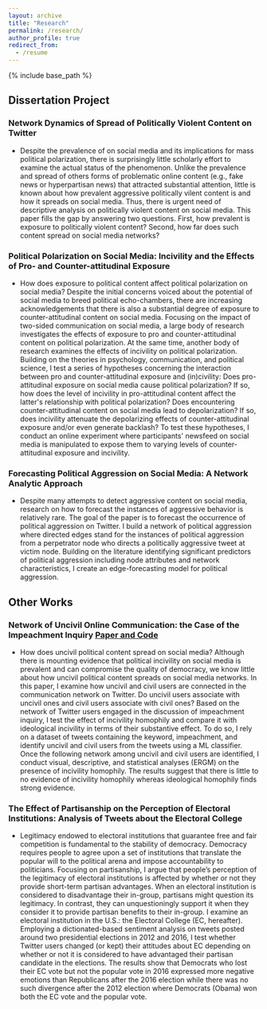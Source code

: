 ```yaml
---
layout: archive
title: "Research"
permalink: /research/
author_profile: true
redirect_from:
  - /resume
---
```


{% include base_path %}



## Dissertation Project

### Network Dynamics of Spread of Politically Violent Content on Twitter
* Despite the prevalence of  on social media and its implications for mass political polarization, there is surprisingly little scholarly effort to examine the actual status of the phenomenon. Unlike the prevalence and spread of others forms of problematic online content (e.g., fake news or hyperpartisan news) that attracted substantial attention, little is known about how prevalent aggressive politically vilent content is and how it spreads on social media. Thus, there is urgent need of descriptive analysis on politically violent content on social media. This paper fills the gap by answering two questions. First, how prevalent is exposure to politically violent content? Second, how far does such content spread on social media networks? 

### Political  Polarization  on  Social  Media:  Incivility  and  the  Effects  of  Pro-  and  Counter-attitudinal Exposure
* How does exposure to political content affect political polarization on social media? Despite the initial concerns voiced about the potential of social media to breed political echo-chambers, there are increasing acknowledgements that there is also a substantial degree of exposure to counter-attitudinal content on social media. Focusing on the impact of two-sided communication on social media, a large body of research investigates the effects of exposure to pro and counter-attitudinal content on political polarization. At the same time, another body of research examines the effects of incivility on political polarization. Building on the theories in psychology, communication, and political science, I test a series of hypotheses concerning the interaction between pro and counter-attitudinal exposure and (in)civility: Does pro-attitudinal exposure on social media cause political polarization? If so, how does the level of incivility in pro-attitudinal content affect the latter's relationship with political polarization? Does encountering counter-attitudinal content on social media lead to depolarization? If so, does incivility attenuate the depolarizing effects of counter-attitudinal exposure and/or even generate backlash? To test these hypotheses, I conduct an online experiment where participants' newsfeed on social media is manipulated to expose them to varying levels of counter-attitudinal exposure and incivility. 

### Forecasting Political Aggression on Social Media: A Network Analytic Approach
* Despite many attempts to detect aggressive content on social media, research on how to forecast the instances of aggressive behavior is relatively rare. The goal of the paper is to forecast the occurrence of political aggression on Twitter. I build a network of political aggression where directed edges stand for the instances of political aggression from a perpetrator node who directs a politically aggressive tweet at victim node. Building on the literature identifying significant predictors of political aggression including node attributes and network characteristics, I create an edge-forecasting model for political aggression.

## Other Works

### Network of Uncivil Online Communication: the Case of the Impeachment Inquiry [Paper and Code](https://github.com/taegyoon-kim/Course-Project-SoDA502-STAT597)

* How does uncivil political content spread on social media? Although there is mounting evidence that political incivility on social media is prevalent and can compromise the quality of democracy, we know little about how uncivil political content spreads on social media networks. In this paper, I examine how uncivil and civil users are connected in the communication network on Twitter. Do uncivil users associate with uncivil ones and civil users associate with civil ones? Based on the network of Twitter users engaged in the discussion of impeachment inquiry, I test the effect of incivility homophily and compare it with ideological incivility in terms of their substantive effect. To do so, I rely on a dataset of tweets containing the keyword, impeachment, and identify uncivil and civil users from the tweets using a ML classifier. Once the following network among uncivil and civil users are identified, I conduct visual, descriptive, and statistical analyses (ERGM) on the presence of incivility homophily. The results suggest that there is little to no evidence of incivility homophily whereas ideological homophily finds strong evidence.

### The Effect of Partisanship on the Perception of Electoral Institutions: Analysis of Tweets about the Electoral College
* Legitimacy endowed to electoral institutions that guarantee free and fair competition is fundamental to the stability of democracy. Democracy requires people to agree upon a set of institutions that translate the popular will to the political arena and impose accountability to politicians. Focusing on partisanship, I argue that people’s perception of the legitimacy of electoral institutions is affected by whether or not they provide short-term partisan advantages. When an electoral institution is considered to disadvantage their in-group, partisans might question its legitimacy. In contrast, they can unquestioningly support it when they consider it to provide partisan benefits to their in-group. I examine an electoral institution in the U.S.: the Electoral College (EC, hereafter). Employing a dictionated-based sentiment analysis on tweets posted around two presidential elections in 2012 and 2016, I test whether Twitter users changed (or kept) their attitudes about EC depending on whether or not it is considered to have advantaged their partisan candidate in the elections. The results show that Democrats who lost their EC vote but not the popular vote in 2016 expressed more negative emotions than Republicans after the 2016 election while there was no such divergence after the 2012 election where Democrats (Obama) won both the EC vote and the popular vote.
